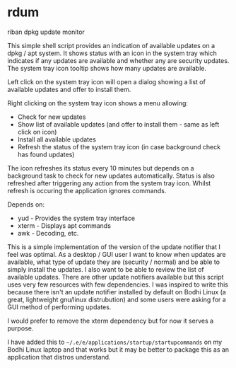 # rdum

riban dpkg update monitor

This simple shell script provides an indication of available updates on a dpkg / apt system. It shows status with an icon in the system tray which indicates if any updates are available and whether any are security updates. The system tray icon tooltip shows how many updates are available.

Left click on the system tray icon will open a dialog showing a list of available updates and offer to install them.

Right clicking on the system tray icon shows a menu allowing:
* Check for new updates
* Show list of available updates (and offer to install them - same as left click on icon)
* Install all available updates
* Refresh the status of the system tray icon (in case background check has found updates)

The icon refreshes its status every 10 minutes but depends on a background task to check for new updates automatically. Status is also refreshed after triggering any action from the system tray icon. Whilst refresh is occuring the application ignores commands.

Depends on:
* yud - Provides the system tray interface
* xterm - Displays apt commands
* awk - Decoding, etc.

This is a simple implementation of the version of the update notifier that I feel was optimal. As a desktop / GUI user I want to know when updates are available, what type of update they are (security / normal) and be able to simply install the updates. I also want to be able to review the list of available updates. There are other update notifiers available but this script uses very few resources with few dependencies. I was inspired to write this because there isn't an update notifier installed by default on Bodhi Linux (a great, lightweight gnu/linux distrubution) and some users were asking for a GUI method of performing updates.

I would prefer to remove the xterm dependency but for now it serves a purpose.

I have added this to `~/.e/e/applications/startup/startupcommands` on my Bodhi Linux laptop and that works but it may be better to package this as an application that distros understand.
